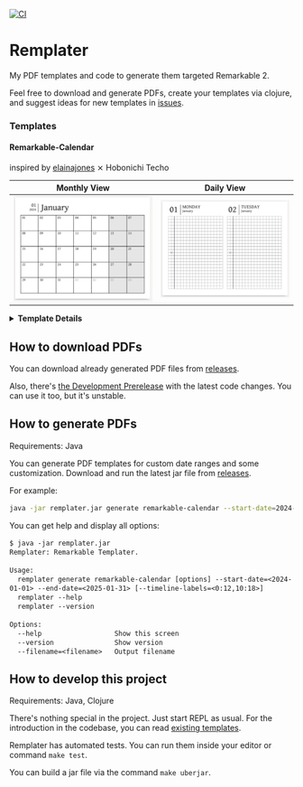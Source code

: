 [![CI](https://github.com/Seryiza/remplater/actions/workflows/ci.yml/badge.svg)](https://github.com/Seryiza/remplater/actions/workflows/ci.yml)

# Remplater

My PDF templates and code to generate them targeted Remarkable 2.

Feel free to download and generate PDFs, create your templates via clojure, and suggest ideas for new templates in [issues](https://github.com/Seryiza/remplater/issues).

### Templates
#### Remarkable-Calendar
inspired by [elainajones](https://github.com/elainajones/remarkable-calendar) ⨯ Hobonichi Techo

| Monthly View | Daily View |
| ------------ | ---------- |
| ![Montly View](.github/images/remarkable_calendar_monthly.png) | ![Montly View](.github/images/remarkable_calendar_daily.png) |

<details>
  <summary><b>Template Details</b></summary>

  I love this cool and minimalistic template. I reimplemented it to ensure that this project has enough features.

  Options:
  - `--start-date`: start date (format `YYYY-MM-DD`)
  - `--end-date`: end date (format `YYYY-MM-DD`)
  - `--timeline-labels`: timeline labels (format `rowindex1:label1,rowindex2:label2`)

  Code Location:
  ```
src/remplater/templates/remarkable_calendar.clj
```
  
  Example CLI Command:
  ```bash
java -jar target/remplater.jar generate remarkable-calendar --start-date=2024-01-01 --end-date=2025-01-31 --filename this.pdf --timeline-labels=12:17
```
</details>

## How to download PDFs

You can download already generated PDF files from [releases](https://github.com/Seryiza/remplater/releases).

Also, there's [the Development Prerelease](https://github.com/Seryiza/remplater/releases/tag/latest) with the latest code changes. You can use it too, but it's unstable.

## How to generate PDFs

Requirements: Java

You can generate PDF templates for custom date ranges and some customization. Download and run the latest jar file from [releases](https://github.com/Seryiza/remplater/releases).

For example:
```bash
java -jar remplater.jar generate remarkable-calendar --start-date=2024-01-01 --end-date=2025-01-31 --filename this.pdf --timeline-labels=12:17
```

You can get help and display all options:
```
$ java -jar remplater.jar
Remplater: Remarkable Templater.

Usage:
  remplater generate remarkable-calendar [options] --start-date=<2024-01-01> --end-date=<2025-01-31> [--timeline-labels=<0:12,10:18>]
  remplater --help
  remplater --version

Options:
  --help                  Show this screen
  --version               Show version
  --filename=<filename>   Output filename
```

## How to develop this project

Requirements: Java, Clojure

There's nothing special in the project. Just start REPL as usual. For the introduction in the codebase, you can read [existing templates](https://github.com/Seryiza/remplater/blob/master/src/remplater/templates/remarkable_calendar.clj).

Remplater has automated tests. You can run them inside your editor or command `make test`.

You can build a jar file via the command `make uberjar`.
